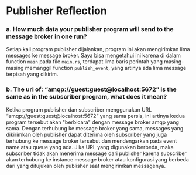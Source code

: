 # Publisher Reflection

### a. How much data your publisher program will send to the message broker in one run?

Setiap kali program publisher dijalankan, program ini akan mengirimkan lima messages ke message broker. Saya bisa mengetahui ini karena di dalam function `main` pada file `main.rs`, terdapat lima baris perintah yang masing-masing memanggil function `publish_event`, yang artinya ada lima message terpisah yang dikirim.

### b. The url of: “amqp://guest:guest@localhost:5672” is the same as in the subscriber program, what does it mean?

Ketika program publisher dan subscriber menggunakan URL “amqp://guest:guest@localhost:5672” yang sama persis, ini artinya kedua program tersebut akan "berbicara" dengan message broker amqp yang sama. Dengan terhubung ke message broker yang sama, messages yang dikirimkan oleh publisher dapat diterima oleh subscriber yang juga terhubung ke message broker tersebut dan mendengarkan pada event name atau queue yang ada. Jika URL yang digunakan berbeda, maka subscriber tidak akan menerima message dari publisher karena subscriber akan terhubung ke instance message broker atau konfigurasi yang berbeda dari yang ditujukan oleh publisher saat mengirimkan messagenya.
